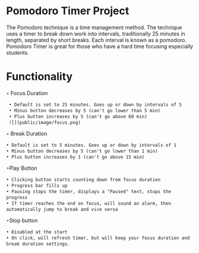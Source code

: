 # Pomodoro Timer Project


The Pomodoro technique is a time management method.
The technique uses a timer to break down work into intervals, traditionally 25 minutes in length, separated by short breaks. Each interval is known as a pomodoro. Pomodoro Timer is great for those who have a hard time focusing especially students.

# Functionality

  ◦ Focus Duration
  
     • Default is set to 25 minutes. Goes up or down by intervals of 5
     • Minus button decreases by 5 (can't go lower than 5 min)
     • Plus button increases by 5 (can't go above 60 min)
     ![](public/image/focus.png)
     
     
  ◦ Break Duration
  
    • Default is set to 5 minutes. Goes up or down by intervals of 1
    • Minus button decreases by 5 (can't go lower than 1 min)
    • Plus button increases by 1 (can't go above 15 min)
  
  
  ◦Play Button
  
    • Clicking button starts counting down from focus duration
    • Progress bar fills up
    • Pausing stops the timer, displays a "Paused" text, stops the progress
    • If timer reaches the end on focus, will sound an alarm, then automatically jump to break and vice versa
  
  
  ◦Stop button
	
    • Disabled at the start
    • On click, will refresh timer, but will keep your focus duration and break duration settings.
